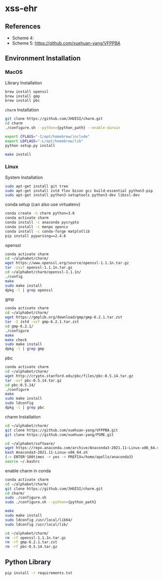 # xss-ehr

## References
- Scheme 4: 
- Scheme 5: https://github.com/xuehuan-yang/VFPPBA

## Environment Installation

### MacOS

Library Installation
```bash
brew install openssl
brew install gmp
brew install pbc
```

`charm` Installation

```bash
git clone https://github.com/JHUISI/charm.git
cd charm
./configure.sh --python={python_path} --enable-darwin

export CFLAGS="-I/opt/homebrew/include"
export LDFLAGS="-L/opt/homebrew/lib"
python setup.py install

make install
```

### Linux

System Installation
```bash
sudo apt-get install git tree
sudo apt-get install zstd flex bison gcc build-essential python3-pip
sudo apt-get install python3-setuptools python3-dev libssl-dev
```

conda setup (can also use virtualenv)
```bash
conda create -n charm python=3.6
conda activate charm
conda install -c anaconda pycrypto
conda install -c menpo opencv  
conda install -c conda-forge matplotlib
pip install pyparsing==2.4.6
```

openssl
```bash
conda activate charm
cd ~/alphabet/charm/
wget https://www.openssl.org/source/openssl-1.1.1n.tar.gz
tar -zxvf openssl-1.1.1n.tar.gz
cd ~/alphabet/charm/openssl-1.1.1n/
./config
make 
sudo make install
dpkg -l | grep openssl
```

gmp
```bash
conda activate charm
cd ~/alphabet/charm/
wget https://gmplib.org/download/gmp/gmp-6.2.1.tar.zst
tar -I zstd -xvf gmp-6.2.1.tar.zst
cd gmp-6.2.1/
./configure
make
make check
sudo make install
dpkg -l | grep gmp
```

pbc
```bash
conda activate charm
cd ~/alphabet/charm/
wget http://crypto.stanford.edu/pbc/files/pbc-0.5.14.tar.gz
tar -xvf pbc-0.5.14.tar.gz
cd pbc-0.5.14/
./configure
make
sudo make install
sudo ldconfig
dpkg -l | grep pbc
```

charm Installation 
```bash
cd ~/alphabet/charm/
git clone https://github.com/xuehuan-yang/VFPPBA.git
git clone https://github.com/xuehuan-yang/PSME.git

cd ~/alphabet/software/
wget https://repo.anaconda.com/archive/Anaconda3-2021.11-Linux-x86_64.sh
bash Anaconda3-2021.11-Linux-x86_64.sh 
(-> ENTER*100times -> yes -> PREFIX=/home/apollo/anaconda3)
source ~/.bashrc
```

enable charm in conda
```bash
conda activate charm
cd ~/alphabet/charm/
git clone https://github.com/JHUISI/charm.git
cd charm/
sudo ./configure.sh
sudo ./configure.sh --python={python_path}

make
sudo make install
sudo ldconfig /usr/local/lib64/ 
sudo ldconfig /usr/local/lib/

cd ~/alphabet/charm/
rm -rf openssl-1.1.1n.tar.gz
rm -rf gmp-6.2.1.tar.zst
rm -rf pbc-0.5.14.tar.gz
```

## Python Library

```bash
pip install -r requirements.txt
```

